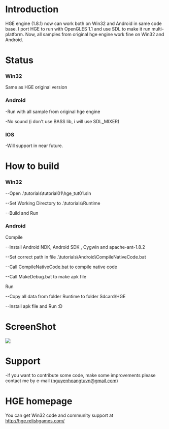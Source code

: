 # Introduction #
HGE engine (1.8.1) now can work both on Win32 and Android in same code base.
I port HGE to run with OpenGLES 1.1 and use SDL to make it run multi-platform.
Now, all samples from original hge engine work fine on Win32 and Android.

# Status #
### Win32 ###
Same as HGE original version
### Android ###
-Run with all sample from original hge engine

-No sound (i don't use BASS lib, i will use SDL\_MIXER)

### IOS ###
-Will support in near future.
# How to build #
### Win32 ###

--Open .\tutorials\tutorial01\hge\_tut01.sln

--Set Working Directory to .\tutorials\Runtime

--Build and Run
### Android ###
Compile

--Install Android NDK, Android SDK , Cygwin and apache-ant-1.8.2

--Set correct path in file .\tutorials\Android\CompileNativeCode.bat

--Call CompileNativeCode.bat to compile native code

--Call MakeDebug.bat to make apk file

Run

--Copy all data from folder Runtime to folder Sdcard\HGE

--Install apk file and Run :D


# ScreenShot #
<a href='http://imageshack.us/photo/my-images/337/cimg0008ph.jpg/' title='ImageShack - Image And Video Hosting'><img src='http://img337.imageshack.us/img337/5944/cimg0008ph.jpg' border='0' /></a>
# Support #
-if you want to contribute some code, make some improvements please contact me by e-mail (nguyenhoangtuvn@gmail.com)
# HGE homepage #
You can get Win32 code and community support at http://hge.relishgames.com/